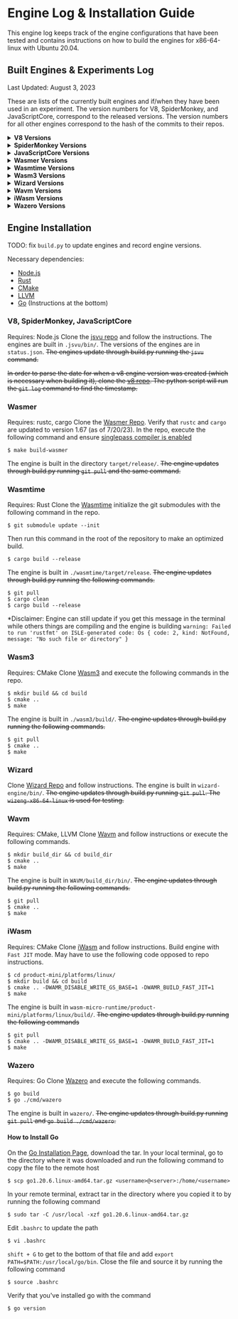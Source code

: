 # Engine Log & Installation Guide


This engine log keeps track of the engine configurations that have been tested and contains instructions on how to build the engines for x86-64-linux with Ubuntu 20.04.


## Built Engines & Experiments Log
Last Updated: August 3, 2023


These are lists of the currently built engines and if/when they have been used in an experiment. The version numbers for V8, SpiderMonkey, and JavaScriptCore, correspond to the released versions. The version numbers for all other engines correspond to the hash of the commits to their repos.


<details>
<summary><b>V8 Versions</b></summary>
<br>
<ul>
   <li>11.7.105 (tested 2023-07-25)</li>
   <li>11.7.254 (tested 2023-07-26)</li>
</ul>
</details>


<details>
<summary><b>SpiderMonkey Versions</b></summary>
<br>
<ul>
   <li>114.0 (tested 2023-07-26)</li>
   <li>116.0b1 (tested 2023-07-25)</li>
   <li>116.0b7 (tested 2023-07-27)</li>
</ul>
</details>


<details>
<summary><b>JavaScriptCore Versions</b></summary>
<br>
<ul>
   <li>265838 (tested 2023-07-25)</li>
   <li>266180 (tested 2023-07-26)</li>
</ul>
</details>


<details>
<summary><b>Wasmer Versions</b></summary>
<br>
<ul>
   <li>77898a7767eb7057834fdc1a80b239e6b68cf44e (tested 2023-07-25)</li>
   <li>4380bb3fee503f2cf20f3cf9e662bec243111bd9 (tested 2023-07-26)</li>
   <li>edc4a52565b92ef4f1073d05aea070291b97663a (tested 2023-07-27)</li>
   <li>6aea19e30de253aea8b8f4d260a5b182f78275c5 (tested 2023-07-31)</li>
</ul>
</details>


<details>
<summary><b>Wasmtime Versions</b></summary>
<br>
<ul>
   <li>0aa00479c9fbb39ef19a9f35d2ed0137454c93f5 (tested 2023-07-25)</li>
   <li>a45abadbc39a57dd3e404231e2751a80cdafa4b0 (tested 2023-07-26)</li>
   <li>dfd6885365b83a40830cf66bcc11e1059e8072ee (tested 2023-07-27)</li>
   <li>fe69c0437602a59e718de04f1d40bebf0bf51662 (tested 2023-07-31)</li>
</ul>
</details>


<details>
<summary><b>Wasm3 Versions</b></summary>
<br>
<ul>
   <li>6b8bcb1e07bf26ebef09a7211b0a37a446eafd52 (tested 2023-07-25)</li>
   <li>772f8f4648fcba75f77f894a6050db121e7651a2 (tested 2023-07-26)</li>
</ul>
</details>


<details>
<summary><b>Wizard Versions</b></summary>
<br>
<ul>
   <li>45502370cb260e0d6017c2344466e41584e4c18f (tested 2023-07-25)</li>
   <li>d5f0f5e165b239481a3e9eb7d7ca0bebc2ca95f5 (tested 2023-07-26)</li>
   <li>991d10b6993147ddc1b18c16b2b92139a079275f (tested 2023-07-27)</li>
</ul>
</details>


<details>
<summary><b>Wavm Versions</b></summary>
<br>
<ul>
   <li>3f9a150cac7faf28eab357a2c5b83d2ec740c7d9 (tested 2023-07-25)</li>
</ul>
</details>


<details>
<summary><b>iWasm Versions</b></summary>
<br>
<ul>
   <li>57abdfdb5c19dab7c2f2a126082910f65ffc7af0 (tested 2023-07-25)</li>
   <li>1cafa375680b6ea8b120e0d4d6006521d858ae2d (tested 2023-07-26)</li>
   <li>7db4815e837bc34942e95aba292ca0eca318cc54 (tested 2023-07-31)</li>
   <li>851819705324419376a63c23fe2e5acb17ce9d8c</li>
</ul>
</details>


<details>
<summary><b>Wazero Versions</b></summary>
<br>
<ul>
   <li>1cdb72d43163a6c3edd33319b382a0feb0f4d459 (tested 2023-07-25)</li>
   <li>b842d6cbfdf8e6af77a84970ddbdbf0aa2be9f1d (tested 2023-07-26)</li>
   <li>6b4328c66e4104f9b0db303d6cf450cde468dc24 (tested 2023-07-27)</li>
   <li>023a38349a0402b61f76023d66cbb9f63912bf94 (tested 2023-07-31)</li>
   <li>1f8c908f1c61c964192c731af495caf1d720418c</li>
</ul>
</details>


## Engine Installation
TODO: fix `build.py` to update engines and record engine versions.


Necessary dependencies:
- [Node.js](https://nodejs.org/en)
- [Rust](https://www.rust-lang.org/tools/install)
- [CMake](https://cmake.org/install/)
- [LLVM](https://llvm.org/)
- [Go](https://go.dev/doc/install) (Instructions at the bottom)


### V8, SpiderMonkey, JavaScriptCore
Requires: Node.js
Clone the [jsvu repo](https://github.com/GoogleChromeLabs/jsvu) and follow the instructions. The engines are built in `.jsvu/bin/`. The versions of the engines are in `status.json`. ~~The engines update through build.py running the `jsvu` command.~~


~~In order to parse the date for when a v8 engine version was created (which is necessary when building it), clone the [v8 repo](https://github.com/v8/v8). The python script will run the `git log` command to find the timestamp.~~


### Wasmer
Requires: rustc, cargo
Clone the [Wasmer Repo](https://github.com/wasmerio/wasmer). Verify that `rustc` and `cargo` are updated to version 1.67 (as of 7/20/23). In the repo, execute the following command and ensure [singlepass compiler is enabled](https://docs.wasmer.io/developers/build-from-source)
```
$ make build-wasmer
```
The engine is built in the directory `target/release/`. ~~The engine updates through build.py running `git pull` and the same command.~~


### Wasmtime
Requires: Rust
Clone the [Wasmtime](https://github.com/bytecodealliance/wasmtime) initialize the git submodules with the following command in the repo.
```
$ git submodule update --init
```
Then run this command in the root of the repository to make an optimized build.
```
$ cargo build --release
```
The engine is built in `./wasmtime/target/release`.
~~The engine updates through build.py running the following commands.~~
```
$ git pull
$ cargo clean
$ cargo build --release
```
*Disclaimer: Engine can still update if you get this message in the terminal while others things are compiling and the engine is building `warning: Failed to run 'rustfmt' on ISLE-generated code: Os { code: 2, kind: NotFound, message: "No such file or directory" }`


### Wasm3
Requires: CMake
Clone [Wasm3](https://github.com/wasm3/wasm3) and execute the following commands in the repo.
```
$ mkdir build && cd build
$ cmake ..
$ make
```
The engine is built in `./wasm3/build/`.
~~The engine updates through build.py running the following commands.~~
```
$ git pull
$ cmake ..
$ make
```


### Wizard


Clone [Wizard Repo](https://github.com/titzer/wizard-engine/blob/master/doc/Building.md) and follow instructions. The engine is built in `wizard-engine/bin/`. ~~The engine updates through build.py running `git pull`. The `wizeng-x86-64-linux` is used for testing.~~


### Wavm
Requires: CMake, LLVM
Clone [Wavm](https://github.com/WAVM/WAVM) and follow instructions or execute the following commands.
```
$ mkdir build_dir && cd build_dir
$ cmake ..
$ make
```
The engine is built in `WAVM/build_dir/bin/`.
~~The engine updates through build.py running the following commands.~~
```
$ git pull
$ cmake ..
$ make
```


### iWasm
Requires: CMake
Clone [iWasm](https://github.com/bytecodealliance/wasm-micro-runtime) and follow instructions. Build engine with `Fast JIT` mode. May have to use the following code opposed to repo instructions.
```
$ cd product-mini/platforms/linux/
$ mkdir build && cd build
$ cmake .. -DWAMR_DISABLE_WRITE_GS_BASE=1 -DWAMR_BUILD_FAST_JIT=1
$ make
```
The engine is built in `wasm-micro-runtime/product-mini/platforms/linux/build/`.
~~The engine updates through build.py running the following commands~~
```
$ git pull
$ cmake .. -DWAMR_DISABLE_WRITE_GS_BASE=1 -DWAMR_BUILD_FAST_JIT=1
$ make
```


### Wazero
Requires: Go
Clone [Wazero](https://github.com/tetratelabs/wazero) and execute the following commands.
```
$ go build
$ go ./cmd/wazero
```
The engine is built in `wazero/`. ~~The engine updates through build.py running `git pull` and `go build ./cmd/wazero`.~~


#### How to Install Go


On the [Go Installation Page](https://go.dev/doc/install), download the tar. In your local terminal, go to the directory where it was downloaded and run the following command to copy the file to the remote host
```
$ scp go1.20.6.linux-amd64.tar.gz <username>@<server>:/home/<username>
```
In your remote terminal, extract tar in the directory where you copied it to by running the following command
```
$ sudo tar -C /usr/local -xzf go1.20.6.linux-amd64.tar.gz
```
Edit `.bashrc` to update the path
```
$ vi .bashrc
```
`shift + G` to get to the bottom of that file and add `export PATH=$PATH:/usr/local/go/bin`. Close the file and source it by running the following command
```
$ source .bashrc
```
Verify that you've installed go with the command
```
$ go version
```
